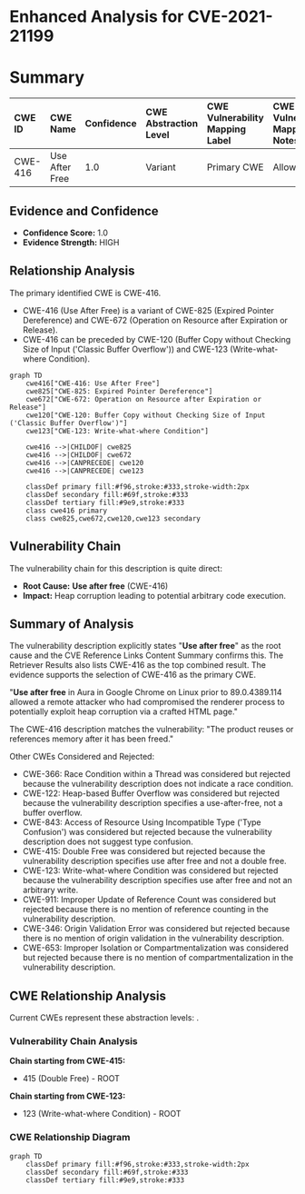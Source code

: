 # Enhanced Analysis for CVE-2021-21199

# Summary
| CWE ID  | CWE Name          | Confidence | CWE Abstraction Level | CWE Vulnerability Mapping Label | CWE-Vulnerability Mapping Notes |
| :------- | :----------------- | :---------- | :------------------- | :----------------------------- | :----------------------------- |
| CWE-416 | Use After Free     | 1.0         | Variant              | Primary CWE                  | Allowed                      |

## Evidence and Confidence

*   **Confidence Score:** 1.0
*   **Evidence Strength:** HIGH

## Relationship Analysis
The primary identified CWE is CWE-416.
  - CWE-416 (Use After Free) is a variant of CWE-825 (Expired Pointer Dereference) and CWE-672 (Operation on Resource after Expiration or Release).
  - CWE-416 can be preceded by CWE-120 (Buffer Copy without Checking Size of Input ('Classic Buffer Overflow')) and CWE-123 (Write-what-where Condition).

```mermaid
graph TD
    cwe416["CWE-416: Use After Free"]
    cwe825["CWE-825: Expired Pointer Dereference"]
    cwe672["CWE-672: Operation on Resource after Expiration or Release"]
    cwe120["CWE-120: Buffer Copy without Checking Size of Input ('Classic Buffer Overflow')"]
    cwe123["CWE-123: Write-what-where Condition"]
    
    cwe416 -->|CHILDOF| cwe825
    cwe416 -->|CHILDOF| cwe672
    cwe416 -->|CANPRECEDE| cwe120
    cwe416 -->|CANPRECEDE| cwe123
    
    classDef primary fill:#f96,stroke:#333,stroke-width:2px
    classDef secondary fill:#69f,stroke:#333
    classDef tertiary fill:#9e9,stroke:#333
    class cwe416 primary
    class cwe825,cwe672,cwe120,cwe123 secondary
```

## Vulnerability Chain
The vulnerability chain for this description is quite direct:
  - **Root Cause:** **Use after free** (CWE-416)
  - **Impact:** Heap corruption leading to potential arbitrary code execution.

## Summary of Analysis
The vulnerability description explicitly states "**Use after free**" as the root cause and the CVE Reference Links Content Summary confirms this. The Retriever Results also lists CWE-416 as the top combined result.
The evidence supports the selection of CWE-416 as the primary CWE.

"**Use after free** in Aura in Google Chrome on Linux prior to 89.0.4389.114 allowed a remote attacker who had compromised the renderer process to potentially exploit heap corruption via a crafted HTML page."

The CWE-416 description matches the vulnerability: "The product reuses or references memory after it has been freed."

Other CWEs Considered and Rejected:
- CWE-366: Race Condition within a Thread was considered but rejected because the vulnerability description does not indicate a race condition.
- CWE-122: Heap-based Buffer Overflow was considered but rejected because the vulnerability description specifies a use-after-free, not a buffer overflow.
- CWE-843: Access of Resource Using Incompatible Type ('Type Confusion') was considered but rejected because the vulnerability description does not suggest type confusion.
- CWE-415: Double Free was considered but rejected because the vulnerability description specifies use after free and not a double free.
- CWE-123: Write-what-where Condition was considered but rejected because the vulnerability description specifies use after free and not an arbitrary write.
- CWE-911: Improper Update of Reference Count was considered but rejected because there is no mention of reference counting in the vulnerability description.
- CWE-346: Origin Validation Error was considered but rejected because there is no mention of origin validation in the vulnerability description.
- CWE-653: Improper Isolation or Compartmentalization was considered but rejected because there is no mention of compartmentalization in the vulnerability description.


## CWE Relationship Analysis

Current CWEs represent these abstraction levels: .


### Vulnerability Chain Analysis

**Chain starting from CWE-415:**
- 415 (Double Free) - ROOT


**Chain starting from CWE-123:**
- 123 (Write-what-where Condition) - ROOT



### CWE Relationship Diagram

```mermaid
graph TD
    classDef primary fill:#f96,stroke:#333,stroke-width:2px
    classDef secondary fill:#69f,stroke:#333
    classDef tertiary fill:#9e9,stroke:#333
```